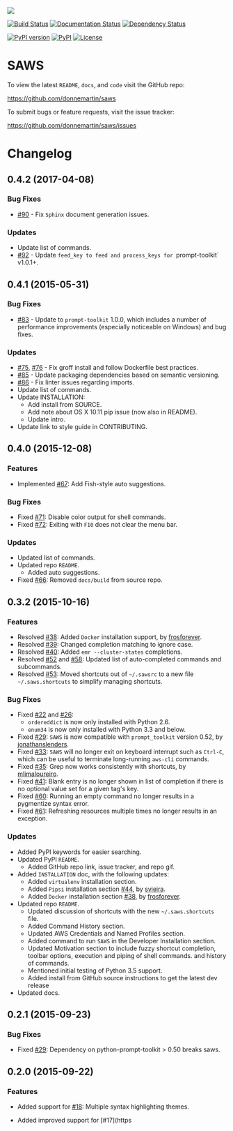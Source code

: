 ![](http://i.imgur.com/vzC5zmA.gif)

[![Build Status](https://travis-ci.org/donnemartin/saws.svg?branch=master)](https://travis-ci.org/donnemartin/saws) [![Documentation Status](https://readthedocs.org/projects/saws/badge/?version=latest)](http://saws.readthedocs.org/en/latest/?badge=latest) [![Dependency Status](https://gemnasium.com/donnemartin/saws.svg)](https://gemnasium.com/donnemartin/saws)

[![PyPI version](https://badge.fury.io/py/saws.svg)](http://badge.fury.io/py/saws) [![PyPI](https://img.shields.io/pypi/pyversions/saws.svg)](https://pypi.python.org/pypi/saws/) [![License](http://img.shields.io/:license-apache-blue.svg)](http://www.apache.org/licenses/LICENSE-2.0.html)

SAWS
====

To view the latest `README`, `docs`, and `code` visit the GitHub repo:

https://github.com/donnemartin/saws

To submit bugs or feature requests, visit the issue tracker:

https://github.com/donnemartin/saws/issues

Changelog
=========

0.4.2 (2017-04-08)
------------------

### Bug Fixes

* [#90](https://github.com/donnemartin/saws/pull/90) - Fix `Sphinx` document generation issues.

### Updates

* Update list of commands.
* [#92](https://github.com/donnemartin/saws/pull/92) - Update `feed_key to feed and process_keys for `prompt-toolkit` v1.0.1+.

0.4.1 (2015-05-31)
------------------

### Bug Fixes

* [#83](https://github.com/donnemartin/saws/pull/83) - Update to `prompt-toolkit` 1.0.0, which includes a number of performance improvements (especially noticeable on Windows) and bug fixes.

### Updates

* [#75](https://github.com/donnemartin/saws/pull/75), [#76](https://github.com/donnemartin/saws/pull/76) - Fix groff install and follow Dockerfile best practices.
* [#85](https://github.com/donnemartin/saws/pull/85) - Update packaging dependencies based on semantic versioning.
* [#86](https://github.com/donnemartin/saws/pull/86) - Fix linter issues regarding imports.
* Update list of commands.
* Update INSTALLATION:
    * Add install from SOURCE.
    * Add note about OS X 10.11 pip issue (now also in README).
    * Update intro.
* Update link to style guide in CONTRIBUTING.

0.4.0 (2015-12-08)
------------------

### Features

* Implemented [#67](https://github.com/donnemartin/saws/issues/67): Add Fish-style auto suggestions.

### Bug Fixes

* Fixed [#71](https://github.com/donnemartin/saws/issues/71): Disable color output for shell commands.
* Fixed [#72](https://github.com/donnemartin/saws/issues/72): Exiting with `F10` does not clear the menu bar.

### Updates

* Updated list of commands.
* Updated repo `README`.
    * Added auto suggestions.
* Fixed [#66](https://github.com/donnemartin/saws/issues/38): Removed `docs/build` from source repo.

0.3.2 (2015-10-16)
------------------

### Features

* Resolved [#38](https://github.com/donnemartin/saws/issues/38): Added `Docker` installation support, by [frosforever](https://github.com/frosforever).
* Resolved [#39](https://github.com/donnemartin/saws/issues/39): Changed completion matching to ignore case.
* Resolved [#40](https://github.com/donnemartin/saws/issues/40): Added `emr --cluster-states` completions.
* Resolved [#52](https://github.com/donnemartin/saws/issues/52) and [#58](https://github.com/donnemartin/saws/issues/58): Updated list of auto-completed commands and subcommands.
* Resolved [#53](https://github.com/donnemartin/saws/issues/53): Moved shortcuts out of `~/.sawsrc` to a new file `~/.saws.shortcuts` to simplify managing shortcuts.

### Bug Fixes

* Fixed [#22](https://github.com/donnemartin/saws/issues/22) and [#26](https://github.com/donnemartin/saws/issues/26):
    * `ordereddict` is now only installed with Python 2.6.
    * `enum34` is now only installed with Python 3.3 and below.
* Fixed [#29](https://github.com/donnemartin/saws/issues/29): `SAWS` is now compatible with  `prompt_toolkit` version 0.52, by [jonathanslenders](https://github.com/jonathanslenders).
* Fixed [#33](https://github.com/donnemartin/saws/issues/29): `SAWS` will no longer exit on keyboard interrupt such as `Ctrl-C`, which can be useful to terminate long-running `aws-cli` commands.
* Fixed [#35](https://github.com/donnemartin/saws/issues/35): Grep now works consistently with shortcuts, by [mlimaloureiro](https://github.com/mlimaloureiro).
* Fixed [#41](https://github.com/donnemartin/saws/issues/41): Blank entry is no longer shown in list of completion if there is no optional value set for a given tag's key.
* Fixed [#60](https://github.com/donnemartin/saws/issues/60): Running an empty command no longer results in a pygmentize syntax error.
* Fixed [#61](https://github.com/donnemartin/saws/issues/61): Refreshing resources multiple times no longer results in an exception.

### Updates

* Added PyPI keywords for easier searching.
* Updated PyPI `README`.
    * Added GitHub repo link, issue tracker, and repo gif.
* Added `INSTALLATION` doc, with the following updates:
    * Added `virtualenv` installation section.
    * Added `Pipsi` installation section [#44](https://github.com/donnemartin/saws/issues/44), by [svieira](https://github.com/svieira).
    * Added `Docker` installation section [#38](https://github.com/donnemartin/saws/issues/38), by [frosforever](https://github.com/frosforever).
* Updated repo `README`.
    * Updated discussion of shortcuts with the new `~/.saws.shortcuts` file.
    * Added Command History section.
    * Updated AWS Credentials and Named Profiles section.
    * Added command to run `SAWS` in the Developer Installation section.
    * Updated Motivation section to include fuzzy shortcut completion, toolbar options, execution and piping of shell commands. and history of commands.
    * Mentioned initial testing of Python 3.5 support.
    * Added install from GitHub source instructions to get the latest dev release
* Updated docs.

0.2.1 (2015-09-23)
------------------

### Bug Fixes

- Fixed [#29](https://github.com/donnemartin/saws/issues/29): Dependency on python-prompt-toolkit > 0.50 breaks saws.

0.2.0 (2015-09-22)
------------------

### Features

- Added support for [#18](https://github.com/donnemartin/saws/issues/18): Multiple syntax highlighting themes.

- Added improved support for [#17](https